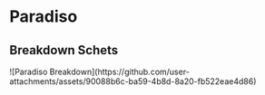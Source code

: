 # Paradiso

<h2>Breakdown Schets</h2>
![Paradiso Breakdown](https://github.com/user-attachments/assets/90088b6c-ba59-4b8d-8a20-fb522eae4d86)
